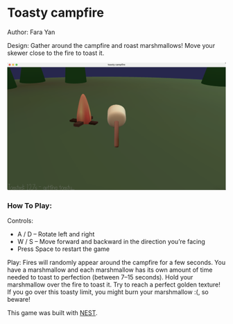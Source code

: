 # Toasty campfire

Author: Fara Yan

Design: Gather around the campfire and roast marshmallows! Move your skewer close to the fire to toast it.

![Screen Shot](./dist/screenshot.png)

### How To Play:

Controls:
* A / D – Rotate left and right
* W / S – Move forward and backward in the direction you’re facing
* Press Space to restart the game

Play:
Fires will randomly appear around the campfire for a few seconds. You have a marshmallow and each marshmallow has its own amount of time needed to toast to perfection (between 7–15 seconds). Hold your marshmallow over the fire to toast it. Try to reach a perfect golden texture! If you go over this toasty limit, you might burn your marshmallow :(, so beware!

This game was built with [NEST](NEST.md).

